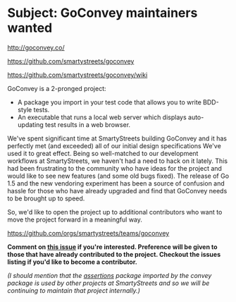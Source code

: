 # Subject: GoConvey maintainers wanted

http://goconvey.co/

https://github.com/smartystreets/goconvey

https://github.com/smartystreets/goconvey/wiki

GoConvey is a 2-pronged project:

- A package you import in your test code that allows you to write BDD-style tests.
- An executable that runs a local web server which displays auto-updating test results in a web browser.

We've spent significant time at SmartyStreets building GoConvey and it has perfectly met (and exceeded) all of our initial design specifications We've used it to great effect. Being so well-matched to our development workflows at SmartyStreets, we haven't had a need to hack on it lately. This had been frustrating to the community who have ideas for the project and would like to see new features (and some old bugs fixed). The release of Go 1.5 and the new vendoring experiment has been a source of confusion and hassle for those who have already upgraded and find that GoConvey needs to be brought up to speed.

So, we'd like to open the project up to additional contributors who want to move the project forward in a meaningful way.

https://github.com/orgs/smartystreets/teams/goconvey

**Comment on [this issue](https://github.com/smartystreets/goconvey/issues/329) if you're interested. Preference will be given to those that have already contributed to the project. Checkout the issues listing if you'd like to become a contributor.**

_(I should mention that the [assertions](https://github.com/smartystreets/assertions) package imported by the convey package is used by other projects at SmartyStreets and so we will be continuing to maintain that project internally.)_

